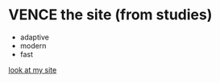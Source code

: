 # VENCE the site (from studies)

- adaptive
- modern
- fast

[look at my site](https://valeriilisitsyn.github.io/VENCE/index.html)

